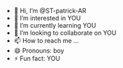 - 👋 Hi, I’m @ST-patrick-AR
- 👀 I’m interested in YOU
- 🌱 I’m currently learning YOU
- 💞️ I’m looking to collaborate on YOU
- 📫 How to reach me ...
- 😄 Pronouns: boy
- ⚡ Fun fact: YOU

<!---
ST-patrick-AR/ST-patrick-AR is a ✨ special ✨ repository because its `README.md` (this file) appears on your GitHub profile.
You can click the Preview link to take a look at your changes.
--->
